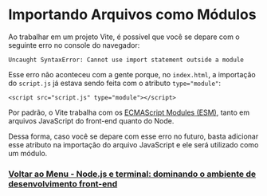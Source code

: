 # Importando Arquivos como Módulos

Ao trabalhar em um projeto Vite, é possível que você se depare com o seguinte erro no console do navegador:

```
Uncaught SyntaxError: Cannot use import statement outside a module
```

Esse erro não aconteceu com a gente porque, no `index.html`, a importação do `script.js` já estava sendo feita com o atributo `type="module"`:

```
<script src="script.js" type="module"></script>
```

Por padrão, o Vite trabalha com os [ECMAScript Modules (ESM)](https://developer.mozilla.org/en-US/docs/Web/JavaScript/Guide/Modules), tanto em arquivos JavaScript do front-end quanto do Node.

Dessa forma, caso você se depare com esse erro no futuro, basta adicionar esse atributo na importação do arquivo JavaScript e ele será utilizado como um módulo.

### [Voltar ao Menu - Node.js e terminal: dominando o ambiente de desenvolvimento front-end](../menu.md)

